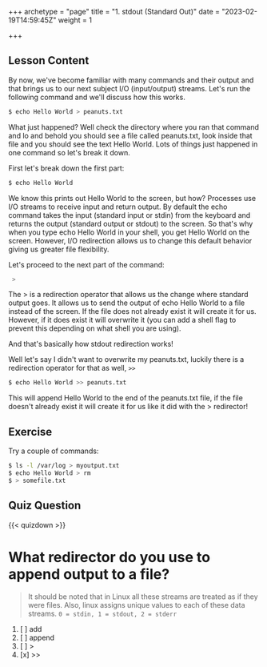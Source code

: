 +++
archetype = "page"
title = "1. stdout (Standard Out)"
date = "2023-02-19T14:59:45Z"
weight = 1

+++

## Lesson Content

By now, we've become familiar with many commands and their output and that brings us to our next subject I/O (input/output) streams. Let's run the following command and we'll discuss how this works. 

```bash
$ echo Hello World > peanuts.txt
```

What just happened? Well check the directory where you ran that command and lo and behold you should see a file called peanuts.txt, look inside that file and you should see the text Hello World. Lots of things just happened in one command so let's break it down. 

First let's break down the first part: 

```bash
$ echo Hello World
```

We know this prints out Hello World to the screen, but how? Processes use I/O streams to receive input and return output. By default the echo command takes the input (standard input or stdin) from the keyboard and returns the output (standard output or stdout) to the screen. So that's why when you type echo Hello World in your shell, you get Hello World on the screen. However, I/O redirection allows us to change this default behavior giving us greater file flexibility. 

Let's proceed to the next part of the command: 

```bash
 > 
```

The > is a redirection operator that allows us the change where standard output goes. It allows us to send the output of echo Hello World to a file instead of the screen. If the file does not already exist it will create it for us. However, if it does exist it will overwrite it (you can add a shell flag to prevent this depending on what shell you are using).

And that's basically how stdout redirection works!

Well let's say I didn't want to overwrite my peanuts.txt, luckily there is a redirection operator for that as well, ```>>```

```bash
$ echo Hello World >> peanuts.txt
```

This will append Hello World to the end of the peanuts.txt file, if the file doesn't already exist it will create it for us like it did with the > redirector! 


## Exercise

Try a couple of commands: 

```bash
$ ls -l /var/log > myoutput.txt
$ echo Hello World > rm
$ > somefile.txt 
```

## Quiz Question

{{< quizdown >}}

# What redirector do you use to append output to a file? 

> It should be noted that in Linux all these streams are treated as if they were files. Also, linux assigns unique values to each of these data streams. ```0 = stdin, 1 = stdout, 2 = stderr```

1. [ ] add
2. [ ] append
3. [ ] \>
4. [x] \>\>

 
